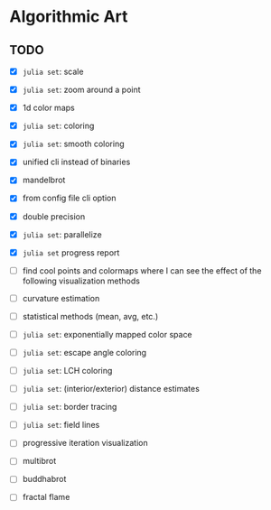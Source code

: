 # Algorithmic Art

## TODO

* [x] `julia set`: scale

* [x] `julia set`: zoom around a point

* [x] 1d color maps

* [x] `julia set`: coloring

* [x] `julia set`: smooth coloring

* [x] unified cli instead of binaries

* [x] mandelbrot

* [x] from config file cli option

* [x] double precision

* [x] `julia set`: parallelize

* [x] `julia set` progress report

* [ ] find cool points and colormaps where I can see the effect of
  the following visualization methods

* [ ] curvature estimation

* [ ] statistical methods (mean, avg, etc.)

* [ ] `julia set`: exponentially mapped color space

* [ ] `julia set`: escape angle coloring

* [ ] `julia set`: LCH coloring

* [ ] `julia set`: (interior/exterior) distance estimates

* [ ] `julia set`: border tracing

* [ ] `julia set`: field lines

* [ ] progressive iteration visualization

* [ ] multibrot

* [ ] buddhabrot

* [ ] fractal flame

